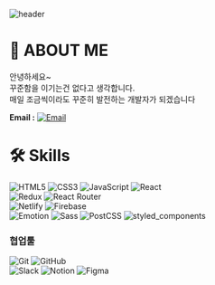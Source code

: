 ![header](https://capsule-render.vercel.app/api?type=waving&color=timeAuto&height=250&section=header&text=Namgyung%20Kim&fontSize=70&animation=fadeIn&fontAlignY=38&descAlignY=54&descAlign=62)

# 🤗 ABOUT ME

안녕하세요~  
꾸준함을 이기는건 없다고 생각합니다.  
매일 조금씩이라도 꾸준히 발전하는 개발자가 되겠습니다  

**Email :** 
[![Email](https://img.shields.io/badge/namgyung.kim@gmail.com-4A86CF?style=flat-square&logo=Gmail&logoColor=white)](mailto:namgyung.kim@gmail.com)


# 🛠 Skills

![HTML5](https://img.shields.io/badge/HTML5-E34F26?style=flat-square&logo=HTML5&logoColor=white)
![CSS3](https://img.shields.io/badge/CSS3-1572B6?style=flat-square&logo=CSS3&logoColor=white)
![JavaScript](https://img.shields.io/badge/JavaScript-F7DF1E?style=flat-square&logo=JavaScript&logoColor=white)
![React](https://img.shields.io/badge/React-61DAFB?style=flat-square&logo=React&logoColor=white)
<br />
![Redux](https://img.shields.io/badge/Redux-764ABC?style=flat-square&logo=Redux&logoColor=white)
![React Router](https://img.shields.io/badge/ReactRouter-CA4245?style=flat-square&logo=ReactRouter&logoColor=white)
<br />
![Netlify](https://img.shields.io/badge/Netlify-00C7B7?style=flat-square&logo=Netlify&logoColor=white)
![Firebase](https://img.shields.io/badge/Firebase-FFCA28?style=flat-square&logo=Firebase&logoColor=white)
<br />
![Emotion](https://img.shields.io/badge/Emotion-DB7093?style=flat-square)
![Sass](https://img.shields.io/badge/Sass-CC6699?style=flat-square&logo=Sass&logoColor=white)
![PostCSS](https://img.shields.io/badge/PostCSS-DD3A0A?style=flat-square&logo=PostCSS&logoColor=white)
![styled_components](https://img.shields.io/badge/styled_components-DB7093?style=flat-square&logo=styled-components&logoColor=white)


### 협업툴
![Git](https://img.shields.io/badge/Git-F05032?style=flat-square&logo=git&logoColor=white)
![GitHub](https://img.shields.io/badge/GitHub-181717?style=flat-square&logo=GitHub&logoColor=white)  
![Slack](https://img.shields.io/badge/Slack-4A154B?style=flat-square&logo=Slack&logoColor=white)
![Notion](https://img.shields.io/badge/Notion-000000?style=flat-square&logo=Notion&logoColor=white)
![Figma](https://img.shields.io/badge/Figma-F24E1E?style=flat-square&logo=Figma&logoColor=white)


<br />
<br />
<br />
